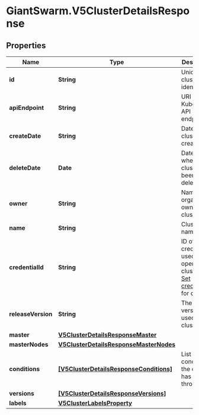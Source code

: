 # GiantSwarm.V5ClusterDetailsResponse

## Properties
Name | Type | Description | Notes
------------ | ------------- | ------------- | -------------
**id** | **String** | Unique cluster identifier | [optional] 
**apiEndpoint** | **String** | URI of the Kubernetes API endpoint | [optional] 
**createDate** | **String** | Date/time of cluster creation | [optional] 
**deleteDate** | **Date** | Date/time when cluster has been deleted | [optional] 
**owner** | **String** | Name of the organization owning the cluster  | [optional] 
**name** | **String** | Cluster name | [optional] 
**credentialId** | **String** | ID of the credentials used to operate the cluster. See [Set credentials](#operation/addCredentials) for details.  | [optional] 
**releaseVersion** | **String** | The [release](https://docs.giantswarm.io/api/#tag/releases) version used by the cluster  | [optional] 
**master** | [**V5ClusterDetailsResponseMaster**](V5ClusterDetailsResponseMaster.md) |  | [optional] 
**masterNodes** | [**V5ClusterDetailsResponseMasterNodes**](V5ClusterDetailsResponseMasterNodes.md) |  | [optional] 
**conditions** | [**[V5ClusterDetailsResponseConditions]**](V5ClusterDetailsResponseConditions.md) | List of conditions the cluster has gone through | [optional] 
**versions** | [**[V5ClusterDetailsResponseVersions]**](V5ClusterDetailsResponseVersions.md) |  | [optional] 
**labels** | [**V5ClusterLabelsProperty**](V5ClusterLabelsProperty.md) |  | [optional] 


